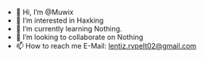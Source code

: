 - 👋 Hi, I’m @Muwix
- 👀 I’m interested in Haxking
- 🌱 I’m currently learning Nothing.
- 💞️ I’m looking to collaborate on Nothing
- 📫 How to reach me E-Mail: lentiz.rvpelt02@gmail.com
<!---
Muwix/Muwix is a ✨ special ✨ repository because its `README.md` (this file) appears on your GitHub profile.
You can click the Preview link to take a look at your changes.
--->
